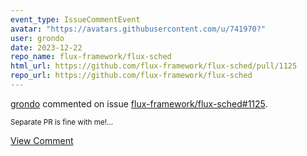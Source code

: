 ```yaml
---
event_type: IssueCommentEvent
avatar: "https://avatars.githubusercontent.com/u/741970?"
user: grondo
date: 2023-12-22
repo_name: flux-framework/flux-sched
html_url: https://github.com/flux-framework/flux-sched/pull/1125
repo_url: https://github.com/flux-framework/flux-sched
---
```


<a href='https://github.com/grondo' target='_blank'>grondo</a> commented on issue <a href='https://github.com/flux-framework/flux-sched/pull/1125' target='_blank'>flux-framework/flux-sched#1125</a>.

<small>Separate PR is fine with me!...</small>

<a href='https://github.com/flux-framework/flux-sched/pull/1125' target='_blank'>View Comment</a>